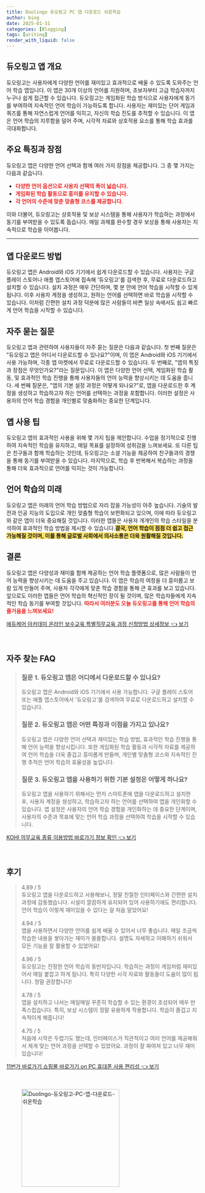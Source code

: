 ```yaml
---
title: Duolingo 듀오링고 PC 앱 다운로드 쉬운학습
author: bing
date: 2025-01-31
categories: [Blogging]
tags: [writing]
render_with_liquid: false
---
```



<h2 id='듀오링고_앱_개요'>듀오링고 앱 개요</h2>

<p>듀오링고는 사용자에게 다양한 언어를 재미있고 효과적으로 배울 수 있도록 도와주는 언어 학습 앱입니다. 이 앱은 30개 이상의 언어를 지원하며, 초보자부터 고급 학습자까지 누구나 쉽게 접근할 수 있습니다. 듀오링고는 게임화된 학습 방식으로 사용자에게 동기를 부여하여 지속적인 언어 학습이 가능하도록 합니다. 사용자는 재미있는 단어 게임과 쿼즈를 통해 자연스럽게 언어를 익히고, 자신의 학습 진도를 추적할 수 있습니다. 이 앱은 언어 학습의 지루함을 덜어 주며, 시각적 자료와 상호작용 요소를 통해 학습 효과를 극대화합니다.</p>

<h2 id='주요_특징과_장점'>주요 특징과 장점</h2>

<p>듀오링고 앱은 다양한 언어 선택과 함께 여러 가지 장점을 제공합니다. 그 중 몇 가지는 다음과 같습니다.</p>

<ul>
    <li><b><span style="color: #ee2323;">다양한 언어 옵션으로 사용자 선택의 폭이 넓습니다.</span></b></li>
    <li><b><span style="color: #ee2323;">게임화된 학습 활동으로 흥미를 유지할 수 있습니다.</span></b></li>
    <li><b><span style="color: #ee2323;">각 언어의 수준에 맞춘 맞춤형 코스를 제공합니다.</span></b></li>
</ul>

<p>이와 더불어, 듀오링고는 상호작용 및 보상 시스템을 통해 사용자가 학습하는 과정에서 동기를 부여받을 수 있도록 돕습니다. 매일 과제를 완수할 경우 보상을 통해 사용자는 지속적으로 학습을 이어봅니다.</p>

<hr />

<h2 id='앱_다운로드_방법'>앱 다운로드 방법</h2>

<p>듀오링고 앱은 Android와 iOS 기기에서 쉽게 다운로드할 수 있습니다. 사용자는 구글 플레이 스토어나 애플 앱스토어에 접속해 '듀오링고'를 검색한 후, 무료로 다운로드하고 설치할 수 있습니다. 설치 과정은 매우 간단하며, 몇 분 안에 언어 학습을 시작할 수 있게 됩니다. 이후 사용자 계정을 생성하고, 원하는 언어를 선택하면 바로 학습을 시작할 수 있습니다. 이처럼 간편한 설치 과정 덕분에 많은 사람들이 바쁜 일상 속에서도 쉽고 빠르게 언어 학습을 시작할 수 있습니다.</p>

<h2 id='자주_묻는_질문'>자주 묻는 질문</h2>

<p>듀오링고 앱과 관련하여 사용자들이 자주 묻는 질문은 다음과 같습니다. 첫 번째 질문은 "듀오링고 앱은 어디서 다운로드할 수 있나요?"이며, 이 앱은 Android와 iOS 기기에서 사용 가능하며, 각종 앱 마켓에서 무료로 다운로드할 수 있습니다. 두 번째로, "앱의 특징과 장점은 무엇인가요?"라는 질문입니다. 이 앱은 다양한 언어 선택, 게임화된 학습 활동, 및 효과적인 학습 진행을 통해 사용자들의 언어 능력을 향상시키는 데 도움을 줍니다. 세 번째 질문은, "앱의 기본 설정 과정은 어떻게 되나요?"로, 앱을 다운로드한 후 계정을 생성하고 학습하고자 하는 언어를 선택하는 과정을 포함합니다. 이러한 설정은 사용자의 언어 학습 경험을 개인별로 맞춤화하는 중요한 단계입니다.</p>

<h2 id='앱_사용_팁'>앱 사용 팁</h2>

<p>듀오링고 앱의 효과적인 사용을 위해 몇 가지 팁을 제안합니다. 수업을 정기적으로 진행하여 지속적인 학습을 유지하고, 매일 목표를 설정하여 성취감을 느껴보세요. 또 다른 팁은 친구들과 함께 학습하는 것인데, 듀오링고는 소셜 기능을 제공하여 친구들과의 경쟁을 통해 동기를 부여받을 수 있습니다. 마지막으로, 학습 후 반복해서 복습하는 과정을 통해 더욱 효과적으로 언어를 익히는 것이 가능합니다.</p>

<h2 id='언어_학습의_미래'>언어 학습의 미래</h2>

<p>듀오링고 앱은 미래의 언어 학습 방법으로 자리 잡을 가능성이 아주 높습니다. 기술의 발전과 인공 지능의 도입으로 개인 맞춤형 학습이 보편화되고 있으며, 이에 따라 듀오링고와 같은 앱이 더욱 중요해질 것입니다. 이러한 앱들은 사용자 개개인의 학습 스타일을 분석하여 효과적인 학습 방법을 제시할 수 있습니다.<b><span style="background-color: #ffe066;">결국, 언어 학습이 점점 더 쉽고 접근 가능해질 것이며, 이를 통해 글로벌 사회에서 의사소통은 더욱 원활해질 것입니다.</span></b></p>

<h2 id='결론'>결론</h2>

<p>듀오링고 앱은 다양성과 재미를 함께 제공하는 언어 학습 플랫폼으로, 많은 사람들이 언어 능력을 향상시키는 데 도움을 주고 있습니다. 이 앱은 학습의 여정을 더 흥미롭고 보람 있게 만들어 주며, 사용자 각각에게 맞춘 학습 경험을 통해 큰 효과를 보고 있습니다. 앞으로도 이러한 앱들은 언어 학습의 혁신적인 장이 될 것이며, 많은 학습자들에게 지속적인 학습 동기를 부여할 것입니다. <b><span style="color: #ee2323;">따라서 여러분도 오늘 듀오링고를 통해 언어 학습의 즐거움을 느껴보세요!</span></b></p>


<p><a class="click-button" title="에듀케어 아카데미 온라인 보수교육 특별직무교육 과정 신청방법 상세정보" href="https://purplelist.github.io/posts/%EC%97%90%EB%93%80%EC%BC%80%EC%96%B4-%EC%95%84%EC%B9%B4%EB%8D%B0%EB%AF%B8-%EC%98%A8%EB%9D%BC%EC%9D%B8-%EB%B3%B4%EC%88%98%EA%B5%90%EC%9C%A1-%ED%8A%B9%EB%B3%84%EC%A7%81%EB%AC%B4%EA%B5%90%EC%9C%A1-%EA%B3%BC%EC%A0%95-%EC%8B%A0%EC%B2%AD%EB%B0%A9%EB%B2%95-%EC%83%81%EC%84%B8%EC%A0%95%EB%B3%B4/" rel="dofollow">에듀케어 아카데미 온라인 보수교육 특별직무교육 과정 신청방법 상세정보 👈 보기</a></p><br>
<h2 id='자주_찾는_FAQ'>자주 찾는 FAQ</h2>
<div itemscope="" itemtype="https://schema.org/FAQPage"> 
<blockquote> 
<div itemscope="" itemprop="mainEntity" itemtype="https://schema.org/Question"> 
<h3 itemprop="name">질문 1. 듀오링고 앱은 어디에서 다운로드할 수 있나요?</h3> 
<div itemscope="" itemprop="acceptedAnswer" itemtype="https://schema.org/Answer"> 
<span itemprop="text"> 
<p>듀오링고 앱은 Android와 iOS 기기에서 사용 가능합니다. 구글 플레이 스토어 또는 애플 앱스토어에서 '듀오링고'를 검색하여 무료로 다운로드하고 설치할 수 있습니다.</p> 
</span> 
</div> 
</div> 

<div itemscope="" itemprop="mainEntity" itemtype="https://schema.org/Question"> 
<h3 itemprop="name">질문 2. 듀오링고 앱은 어떤 특징과 이점을 가지고 있나요?</h3> 
<div itemscope="" itemprop="acceptedAnswer" itemtype="https://schema.org/Answer"> 
<span itemprop="text"> 
<p>듀오링고 앱은 다양한 언어 선택과 재미있는 학습 방법, 효과적인 학습 진행을 통해 언어 능력을 향상시킵니다. 또한 게임화된 학습 활동과 시각적 자료를 제공하여 언어 학습을 더욱 즐겁고 흥미롭게 만들며, 개인별 맞춤형 코스와 지속적인 진행 추적은 언어 학습의 효율성을 높입니다.</p> 
</span> 
</div> 
</div> 

<div itemscope="" itemprop="mainEntity" itemtype="https://schema.org/Question"> 
<h3 itemprop="name">질문 3. 듀오링고 앱을 사용하기 위한 기본 설정은 어떻게 하나요?</h3> 
<div itemscope="" itemprop="acceptedAnswer" itemtype="https://schema.org/Answer"> 
<span itemprop="text"> 
<p>듀오링고 앱을 사용하기 위해서는 먼저 스마트폰에 앱을 다운로드하고 설치한 후, 사용자 계정을 생성하고, 학습하고자 하는 언어를 선택하여 앱을 개인화할 수 있습니다. 앱 설정은 사용자의 언어 학습 경험을 개인화하는 데 중요한 단계이며, 사용자의 수준과 목표에 맞는 언어 학습 과정을 선택하여 학습을 시작할 수 있습니다.</p> 
</span> 
</div> 
</div> 

</blockquote> 
</div>
<p><a class="click-button" title="KOHI 의무교육 종류 이용방법 바로가기 정보 확인" href="https://purplelist.github.io/posts/KOHI-%EC%9D%98%EB%AC%B4%EA%B5%90%EC%9C%A1-%EC%A2%85%EB%A5%98-%EC%9D%B4%EC%9A%A9%EB%B0%A9%EB%B2%95-%EB%B0%94%EB%A1%9C%EA%B0%80%EA%B8%B0-%EC%A0%95%EB%B3%B4-%ED%99%95%EC%9D%B8/" rel="dofollow">KOHI 의무교육 종류 이용방법 바로가기 정보 확인 👈 보기</a></p><br>
<h2 id='후기'>후기</h2>
<div itemscope itemtype="https://schema.org/Product">
  <blockquote>
  <div itemprop="review" itemscope itemtype="https://schema.org/Review">
      <div itemprop="reviewRating" itemscope itemtype="https://schema.org/Rating"> <span itemprop="ratingValue">4.89</span> / <span itemprop="bestRating">5</span> </div>
      <span itemprop="reviewBody">듀오링고 앱을 다운로드하고 사용해보니, 정말 친절한 인터페이스와 간편한 설치 과정에 감동했습니다. 시설이 깔끔하게 유지되어 있어 사용하기에도 편리합니다. 언어 학습이 이렇게 재미있을 수 있다는 걸 처음 알았어요!</span>
  </div>
  <br>
  <div itemprop="review" itemscope itemtype="https://schema.org/Review">
      <div itemprop="reviewRating" itemscope itemtype="https://schema.org/Rating"> <span itemprop="ratingValue">4.94</span> / <span itemprop="bestRating">5</span> </div>
      <span itemprop="reviewBody">앱을 사용하면서 다양한 언어를 쉽게 배울 수 있어서 너무 좋습니다. 매일 조금씩 학습한 내용을 쌓아가는 재미가 쏠쏠합니다. 설명도 자세하고 이해하기 쉬워서 모든 기능을 잘 활용할 수 있었어요!</span>
  </div>
  <br>
  <div itemprop="review" itemscope itemtype="https://schema.org/Review">
      <div itemprop="reviewRating" itemscope itemtype="https://schema.org/Rating"> <span itemprop="ratingValue">4.96</span> / <span itemprop="bestRating">5</span> </div>
      <span itemprop="reviewBody">듀오링고는 진정한 언어 학습의 동반자입니다. 학습하는 과정이 게임처럼 재미있어서 매일 붙잡고 하게 됩니다. 특히 다양한 시각 자료와 활동들이 도움이 많이 됩니다. 정말 권장합니다!</span>
  </div>
  <br>
  <div itemprop="review" itemscope itemtype="https://schema.org/Review">
      <div itemprop="reviewRating" itemscope itemtype="https://schema.org/Rating"> <span itemprop="ratingValue">4.78</span> / <span itemprop="bestRating">5</span> </div>
      <span itemprop="reviewBody">앱을 설치하고 나서는 매일매일 꾸준히 학습할 수 있는 환경이 조성되어 매우 만족스럽습니다. 특히, 보상 시스템이 정말 유용하게 작용합니다. 학습이 즐겁고 지속적이게 해줍니다!</span>
  </div>
  <br>
  <div itemprop="review" itemscope itemtype="https://schema.org/Review">
      <div itemprop="reviewRating" itemscope itemtype="https://schema.org/Rating"> <span itemprop="ratingValue">4.75</span> / <span itemprop="bestRating">5</span> </div>
      <span itemprop="reviewBody">처음에 시작은 두렵기도 했는데, 인터페이스가 직관적이고 여러 언어를 제공해줘서 제게 맞는 언어 과정을 선택할 수 있었어요. 과정이 잘 짜여져 있고 너무 재미있습니다!</span>
  </div>
  </blockquote>
</div>
<p><a class="click-button" title="11번가 바로가기 쇼핑몰 바로가기 on PC 휴대폰 사용 편리성" href="https://purplelist.github.io/posts/11%EB%B2%88%EA%B0%80-%EB%B0%94%EB%A1%9C%EA%B0%80%EA%B8%B0-%EC%87%BC%ED%95%91%EB%AA%B0-%EB%B0%94%EB%A1%9C%EA%B0%80%EA%B8%B0-on-PC-%ED%9C%B4%EB%8C%80%ED%8F%B0-%EC%82%AC%EC%9A%A9-%ED%8E%B8%EB%A6%AC%EC%84%B1/" rel="dofollow">11번가 바로가기 쇼핑몰 바로가기 on PC 휴대폰 사용 편리성 👈 보기</a></p><br>
<figure class="image"><img src="https://purplelist.github.io/assets/img/thumbnail/Duolingo-듀오링고-PC-앱-다운로드-쉬운학습.webp" alt="Duolingo-듀오링고-PC-앱-다운로드-쉬운학습" width="256" height="256"></figure>
